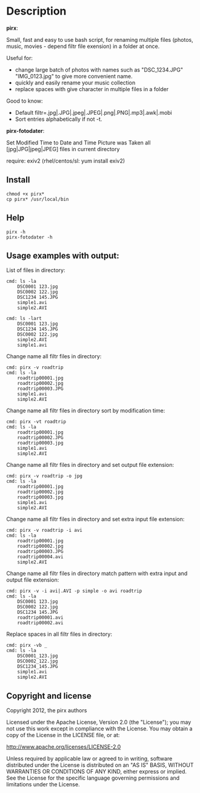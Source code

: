 # Description

**pirx**:

Small, fast and easy to use bash script, for renaming multiple files (photos, music, movies - depend filtr file exension) in a folder at once.

Useful for:
- change large batch of photos with names such as "DSC_1234.JPG" "IMG_0123.jpg" to give more convenient name.
- quickly and easily rename your music collection
- replace spaces with give character in multiple files in a folder

Good to know:
- Default filtr=.jpg|.JPG|.jpeg|.JPEG|.png|.PNG|.mp3|.awk|.mobi
- Sort entries alphabetically if not -t.

**pirx-fotodater**:

Set Modified Time to Date and Time Picture was Taken all [jpg|JPG|jpeg|JPEG] files in current directory

require: exiv2 (rhel/centos/sl: yum install exiv2)


## Install
    chmod +x pirx*
    cp pirx* /usr/local/bin

## Help
    pirx -h
    pirx-fotodater -h

## Usage examples with output:

List of files in directory:
    
    cmd: ls -la
        DSC0001 123.jpg
        DSC0002 122.jpg
        DSC1234 145.JPG
        simple1.avi
        simple2.AVI

    cmd: ls -lart
        DSC0001 123.jpg
        DSC1234 145.JPG
        DSC0002 122.jpg
        simple2.AVI
        simple1.avi

Change name all filtr files in directory:
    
    cmd: pirx -v roadtrip
    cmd: ls -la
        roadtrip00001.jpg
        roadtrip00002.jpg
        roadtrip00003.JPG
        simple1.avi
        simple2.AVI

Change name all filtr files in directory sort by modification time:
    
    cmd: pirx -vt roadtrip
    cmd: ls -la
        roadtrip00001.jpg
        roadtrip00002.JPG
        roadtrip00003.jpg
        simple1.avi
        simple2.AVI

Change name all filtr files in directory and set output file extension:
    
    cmd: pirx -v roadtrip -o jpg
    cmd: ls -la
        roadtrip00001.jpg
        roadtrip00002.jpg
        roadtrip00003.jpg
        simple1.avi
        simple2.AVI

Change name all filtr files in directory and set extra input file extension:
    
    cmd: pirx -v roadtrip -i avi
    cmd: ls -la
        roadtrip00001.jpg
        roadtrip00002.jpg
        roadtrip00003.JPG
        roadtrip00004.avi
        simple2.AVI

Change name all filtr files in directory match pattern with extra input and output file extension:
    
    cmd: pirx -v -i avi|.AVI -p simple -o avi roadtrip
    cmd: ls -la
        DSC0001 123.jpg
        DSC0002 122.jpg
        DSC1234 145.JPG
        roadtrip00001.avi
        roadtrip00002.avi

Replace spaces in all filtr files in directory:

    cmd: pirx -vb _
    cmd: ls -la
        DSC0001_123.jpg
        DSC0002_122.jpg
        DSC1234_145.JPG
        simple1.avi
        simple2.AVI

## Copyright and license

Copyright 2012, the pirx authors

Licensed under the Apache License, Version 2.0 (the "License");
you may not use this work except in compliance with the License.
You may obtain a copy of the License in the LICENSE file, or at:

   http://www.apache.org/licenses/LICENSE-2.0

Unless required by applicable law or agreed to in writing, software
distributed under the License is distributed on an "AS IS" BASIS,
WITHOUT WARRANTIES OR CONDITIONS OF ANY KIND, either express or implied.
See the License for the specific language governing permissions and
limitations under the License.

